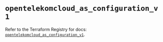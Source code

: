 # `opentelekomcloud_as_configuration_v1`

Refer to the Terraform Registry for docs: [`opentelekomcloud_as_configuration_v1`](https://registry.terraform.io/providers/opentelekomcloud/opentelekomcloud/1.36.33/docs/resources/as_configuration_v1).
